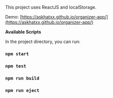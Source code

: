 This project uses ReactJS and localStorage.

Demo: [https://askhatxx.github.io/organizer-app/](https://askhatxx.github.io/organizer-app/)

**Available Scripts**

In the project directory, you can run:

### `npm start`

### `npm test`

### `npm run build`

### `npm run eject`

